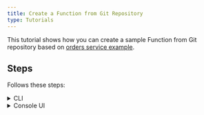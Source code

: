 ```yaml
---
title: Create a Function from Git Repository
type: Tutorials
---
```


This tutorial shows how you can create a sample Function from Git repository based on [orders service example](https://github.com/kyma-project/examples/tree/master/orders-service).

## Steps

Follows these steps:

<div tabs name="steps" group="create-function">
  <details>
  <summary label="cli">
  CLI
  </summary>

1. Export these variables:

    ```bash
    export NAME={FUNCTION_NAME}
    export NAMESPACE={FUNCTION_NAMESPACE}
    ```

2. Create a GitRepository CR that specifies the Git repository metadata:

    ```yaml
    cat <<EOF | kubectl apply -f -
    apiVersion: serverless.kyma-project.io/v1alpha1
    kind: GitRepository
    metadata:
      name: $NAME
      namespace: $NAMESPACE
    spec:
      url: "https://github.com/kyma-project/examples.git"
    EOF
    ```
   
    >**NOTE** Auth possibility TODO

3. Create a Function CR that specifies the Function's logic:

    ```yaml
    cat <<EOF | kubectl apply -f -
    apiVersion: serverless.kyma-project.io/v1alpha1
    kind: Function
    metadata:
      name: $NAME
      namespace: $NAMESPACE
    spec:
      type: git
      runtime: nodejs12
      source: $NAME
      reference: master
      baseDir: orders-service/function
    EOF
    ```

    >**NOTE** To see the function files, go to [this](https://github.com/kyma-project/examples/tree/master/orders-service/function) page. 

4. Check if your Function was created successfully and all conditions are set to `True`:

    ```bash
    kubectl get functions $NAME -n $NAMESPACE
    ```

    You should get a result similar to the following example:

    ```bash
    NAME                        CONFIGURED   BUILT   RUNNING   VERSION   AGE
    test-function               True         True    True      1         18m
    ```

    </details>
    <details>
    <summary label="console-ui">
    Console UI
    </summary>

1. Create a Namespace or select one from the drop-down list in the top navigation panel.

2. Go to the **Functions** view in the left navigation panel and select **Repositories** tab.

3. Click **Connect Repository**, fill the `Url` field with `https://github.com/kyma-project/examples.git` value and click **Connect**.

    >**NOTE** If you want connect the private repository, change the `Authorization` field from `Public` to `Key` or `Basic` and fill the required fields <TODO insert link to documentation>

4. Go to the **Functions** tab and click **Create Function**.

5. In the pop-up box, change `Source type` to `From Repository`, select created Repository's name, fill the `Reference` field with `master` and `Base directory` field with `orders-service/function` values and select **Create** to confirm changes.

    The pop-up box closes and the message appears on the screen after a while, confirming that the Function was created successfully.
    The new Function should have the `RUNNING` status in the list of all Functions under the **Functions** view.

    </details>
</div>
